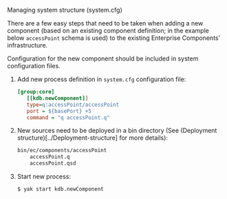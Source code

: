 Managing system structure (system.cfg)

There are a few easy steps that need to be taken when adding a new component (based on an existing
component definition; in the example below `accessPoint` schema is used) to the existing Enterprise
Components’ infrastructure.

Configuration for the new component should be included in system configuration files.

1. Add new process definition in `system.cfg` configuration file:
    
    ```cfg
    [group:core]
       [[kdb.newComponent]]
       type=q:accessPoint/accessPoint
       port = ${basePort} +5
       command = "q accessPoint.q"
    ```
1. New sources need to be deployed in a bin directory (See (Deployment
   structure)[../Deployment-structure] for more details):

    ```bash
    bin/ec/components/accessPoint
        accessPoint.q
        accessPoint.qsd
    ```
    
3. Start new process:
    
    ```bash
    $ yak start kdb.newComponent
    ```
